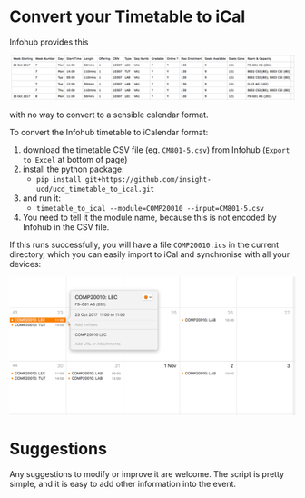 # Convert your Timetable to iCal

Infohub provides this

![](timetable.png)

with no way to convert to a sensible calendar format.

To convert the Infohub timetable to iCalendar format:

1. download the timetable CSV file (eg. `CM801-5.csv`) from Infohub (`Export to Excel` at bottom of page)
2. install the python package:
    - `pip install git+https://github.com/insight-ucd/ucd_timetable_to_ical.git`
3. and run it:
    - `timetable_to_ical --module=COMP20010 --input=CM801-5.csv`
4. You need to tell it the module name, because this is not encoded by Infohub in the CSV file.

If this runs successfully, you will have a file `COMP20010.ics` in the current directory, which you can easily import to iCal and synchronise with all your devices:

![](ical.png)

# Suggestions

Any suggestions to modify or improve it are welcome. The script is pretty simple, and it is easy to add other information into the event.
